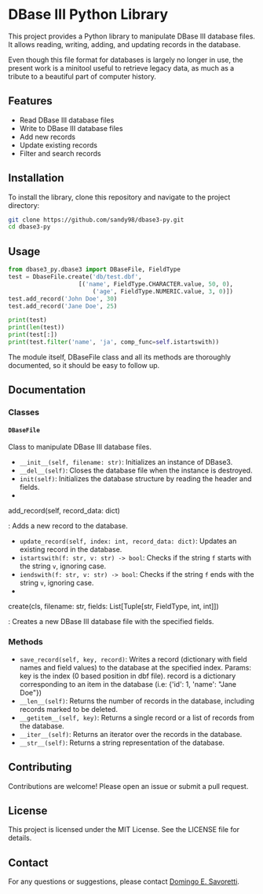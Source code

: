 # DBase III Python Library

This project provides a Python library to manipulate DBase III database files. It allows reading, writing, adding, and updating records in the database.

Even though this file format for databases is largely no longer in use, the present work is a minitool useful to retrieve legacy data, as much as a tribute to a beautiful part of computer history.

## Features

- Read DBase III database files
- Write to DBase III database files
- Add new records
- Update existing records
- Filter and search records

## Installation

To install the library, clone this repository and navigate to the project directory:

```bash
git clone https://github.com/sandy98/dbase3-py.git
cd dbase3-py
```

## Usage

```python
from dbase3_py.dbase3 import DBaseFile, FieldType
test = DbaseFile.create('db/test.dbf',
                    [('name', FieldType.CHARACTER.value, 50, 0),
                        ('age', FieldType.NUMERIC.value, 3, 0)])
test.add_record('John Doe', 30)
test.add_record('Jane Doe', 25)

print(test)
print(len(test))
print(test[:])
print(test.filter('name', 'ja', comp_func=self.istartswith))

```

The module itself, DBaseFile class and all its methods are thoroughly documented, so it should be easy to follow up.

## Documentation

### Classes

#### `DBaseFile`

Class to manipulate DBase III database files.

- `__init__(self, filename: str)`: Initializes an instance of DBase3.
- `__del__(self)`: Closes the database file when the instance is destroyed.
- `init(self)`: Initializes the database structure by reading the header and fields.
- 

add_record(self, record_data: dict)

: Adds a new record to the database.

- `update_record(self, index: int, record_data: dict)`: Updates an existing record in the database.
- `istartswith(f: str, v: str) -> bool`: Checks if the string `f` starts with the string `v`, ignoring case.
- `iendswith(f: str, v: str) -> bool`: Checks if the string `f` ends with the string `v`, ignoring case.
- 

create(cls, filename: str, fields: List[Tuple[str, FieldType, int, int]])

: Creates a new DBase III database file with the specified fields.

### Methods

- `save_record(self, key, record)`: Writes a record (dictionary with field names and field values) to the database at the specified index. Params: key is the index (0 based position in dbf file). record is a dictionary corresponding to an item in the database (i.e: {'id': 1, 'name': "Jane Doe"})
- `__len__(self)`: Returns the number of records in the database, including records marked to be deleted.
- `__getitem__(self, key)`: Returns a single record or a list of records from the database.
- `__iter__(self)`: Returns an iterator over the records in the database.
- `__str__(self)`: Returns a string representation of the database.
 
## Contributing

Contributions are welcome! Please open an issue or submit a pull request.

## License

This project is licensed under the MIT License. See the LICENSE file for details.

## Contact

For any questions or suggestions, please contact [Domingo E. Savoretti](mailto:esavoretti@gmail.com).

```

```
